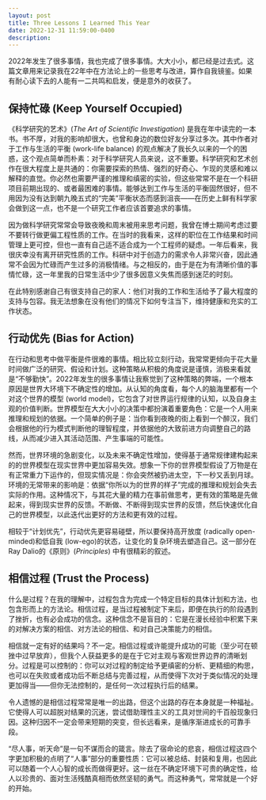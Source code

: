 ```yaml
---
layout: post
title: Three Lessons I Learned This Year
date: 2022-12-31 11:59:00-0400
description: 
---
```

2022年发生了很多事情，我也完成了很多事情。大大小小，都已经是过去式。这篇文章用来记录我在22年中在方法论上的一些思考与改进，算作自我镜鉴。如果有耐心读下去的人能有一二共鸣和启发，便是意外的收获了。

## 保持忙碌 (Keep Yourself Occupied)

《科学研究的艺术》(*The Art of Scientific Investigation*) 是我在年中读完的一本书。书不厚，对我的影响却很大，也曾和身边的数位好友分享过多次。其中作者对于工作与生活的平衡 (work-life balance) 的观点解决了我长久以来的一个的困惑，这个观点简单而朴素：对于科学研究人员来说，这不重要。科学研究和艺术创作在很大程度上是共通的：你需要探索的热情、强烈的好奇心、乍现的灵感和难以解释的直觉。你必然也需要严谨的推理和缜密的实验，但这些常常不是在一个科研项目前期出现的、或者最困难的事情。能够达到工作与生活的平衡固然很好，但不用因为没有达到朝九晚五式的“完美”平衡状态而感到沮丧——在历史上鲜有科学家会做到这一点，也不是一个研究工作者应该首要追求的事情。

因为做科学研究常常会导致夜晚和周末被用来思考问题，我曾在博士期间考虑过要不要转行做更偏工程性质的工作。在当时的我看来，这样的职位在工作结果和时间管理上更可控，但也一直有自己适不适合成为一个工程师的疑虑。一年后看来，我很庆幸没有离开研究性质的工作。科研中对于创造力的需求令人非常兴奋，因此通常不会因为忙碌而产生过多的消极情绪。与之相反的，由于是在为有清晰价值的事情忙碌，这一年里我的日常生活中少了很多因意义失焦而感到迷茫的时刻。

在此特别感谢自己有很支持自己的家人：他们对我的工作和生活给予了最大程度的支持与包容。我无法想象在没有他们的情况下如何专注当下，维持健康和充实的工作状态。

## 行动优先 (Bias for Action)

在行动和思考中做平衡是件很难的事情。相比较立刻行动，我常常更倾向于花大量时间做广泛的研究、假设和计划。这种策略从积极的角度说是谨慎，消极来看就是“不够勤快”。2022年发生的很多事情让我察觉到了这种策略的弊端，一个根本原因是世界大环境下不确定性的增加。从认知的角度看，每个人的脑海里都有一个对这个世界的模型 (world model)，它包含了对世界运行规律的认知，以及自身主观的价值判断。世界模型在大大小小的决策中都扮演着重要角色：它是一个人用来推理和规划的依据。一个简单的例子是：当你看到夜晚的街上看到一个醉汉，我们会根据他的行为模式判断他的理智程度，并依据他的大致前进方向调整自己的路线，从而减少进入其活动范围、产生事端的可能性。

然而，世界环境的急剧变化，以及未来不确定性增加，使得基于通常规律建构起来的的世界模型在现实世界中更加容易失效。想象一下你的世界模型假设了万物是在有正常重力下运作的，但现实情况是：你会突然被扔进太空，下一秒又丢到月球。环境的无常带来的影响是：依据“你所以为的世界的样子”完成的推理和规划会失去实际的作用。这种情况下，与其花大量的精力在事前做思考，更有效的策略是先做起来，得到现实世界的反馈。不断做、不断得到现实世界的反馈，然后快速优化自己的世界模型，以此迭代出更好的方法和更有效的过程。

相较于“计划优先”，行动优先更容易碰壁，所以要保持高开放度 (radically open-minded)和低自我 (low-ego)的状态，让变化的复杂环境去塑造自己。这一部分在Ray Dalio的《原则》(*Principles*) 中有很精彩的叙述。

## 相信过程 (Trust the Process)

什么是过程？在我的理解中，过程包含为完成一个特定目标的具体计划和方法，也包含形而上的方法论。相信过程，是当过程被制定下来后，即便在执行的阶段遇到了挫折，也有必会成功的信念。这种信念不是盲目的：它是在漫长经验中积累下来的对解决方案的相信、对方法论的相信、和对自己决策能力的相信。

相信就一定有好的结果吗？不一定。相信过程或许能提升成功的可能（至少可在顿挫中过早放弃），但我个人获益更多的是在于它对主观与客观世界边界的清晰划分。过程是可以控制的：你可以对过程的制定给予更缜密的分析、更精细的构思，也可以在失败或者成功后不断总结与完善过程，从而使得下次对于类似情况的处理更加得当——但你无法控制的，是任何一次过程执行后的结果。

令人遗憾的是相信过程常常是唯一的出路，但这个出路的存在本身就是一种福祉。它使得人可以超脱对结果的沉迷，尝试借助理性主义的工具对世间的千百般现象归因。这种归因不一定会带来短期的突变，但长远看来，是循序渐进成长的可靠手段。

“尽人事，听天命”是一句不谋而合的箴言。除去了宿命论的悲哀，相信过程这四个字更加积极的点明了“人事”部分的重要性质：它可以被总结、封装和复用，也因此可以随着一个人心智的成长而做得更好。这一丝在不确定环境下可贵的确定性，给人以珍贵的、面对生活残酷真相而依然坚韧的勇气。而这种勇气，常常就是一个好的开始。